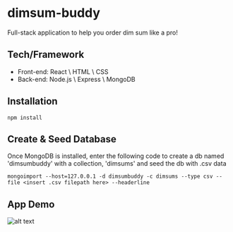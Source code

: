 # dimsum-buddy
Full-stack application to help you order dim sum like a pro!

## Tech/Framework
- Front-end: React \ HTML \ CSS
- Back-end: Node.js \ Express \ MongoDB

## Installation
```
npm install 
```
## Create & Seed Database
Once MongoDB is installed, enter the following code to create a db named 'dimsumbuddy' with a collection, 'dimsums' and seed the db with .csv data
```
mongoimport --host=127.0.0.1 -d dimsumbuddy -c dimsums --type csv --file <insert .csv filepath here> --headerline
```
## App Demo
![alt text](https://i.imgur.com/51LQraO.gifv "Dim Sum Buddy App Demo")
